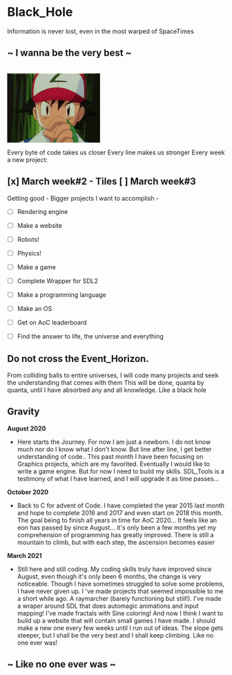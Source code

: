 # Black_Hole
Information is never lost, even in the most warped of SpaceTimes

## ~ I wanna be the very best ~

<br> <img align="center" src="ressources/Itson.gif"/><br>


Every byte of code takes us closer
Every line makes us stronger
Every week a new project:

[x] March week#2 - Tiles
[ ] March week#3
--------------------------------
 Getting good - Bigger projects I want to accomplish -
 
 - [ ] Rendering engine
 - [ ] Make a website
 - [ ] Robots!
 - [ ] Physics!
 - [ ] Make a game
 - [ ] Complete Wrapper for SDL2
 - [ ] Make a programming language
 - [ ] Make an OS
 - [ ] Get on AoC leaderboard
 - [ ] Find the answer to life, the universe and everything


## Do not cross the Event_Horizon.

From colliding balls to entire universes, I will code many projects and seek the understanding that comes with them
This will be done, quanta by quanta, until I have absorbed any and all knowledge.
Like a black hole

## Gravity

**August 2020**

- Here starts the Journey. For now I am just a newborn. I do not know much nor do I know what I don't know. But line after line, I get better understanding of code..
This past month I have been focusing on Graphics projects, which are my favorited. Eventually I would like to write a game engine. But for now I need to build my skills.
SDL_Tools is a testimony of what I have learned, and I will upgrade it as time passes...

**October 2020**

- Back to C for advent of Code. I have completed the year 2015 last month and hope to complete 2016 and 2017 and even start on 2018 this month. The goal being to finish all years in time for AoC 2020...
It feels like an eon has passed by since August... it's only been a few months yet my comprehension of programming has greatly improved. There is still a mountain to climb, but with each step, the ascension becomes easier


**March 2021**

- Still here and still coding. My coding skills truly have improved since August, even though it's only  been 6 months, the change is very noticeable. Though I have sometimes struggled to solve some problems, I have never given up. I 've made projects that seemed impossible to me a short while ago. A raymarcher (barely functioning but still!). I've made a wraper around SDL that does automagic animations and input mapping! I've made fractals with Sine coloring! And now I think I want to build up a website that will contain small games I have made. I should make a new one every few weeks until I run out of ideas.
The slope gets steeper, but I shall be the very best and I shall keep climbing.
Like no one ever was!

## ~ Like no one ever was ~
